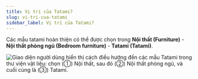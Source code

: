 ```yaml
---
title: Vị trí của Tatami?
slug: vi-tri-cua-tatami
sidebar_label: Vị trí của Tatami?
---
```


Các mẫu tatami hoàn thiện có thể được chọn trong **Nội thất (Furniture)** - **Nội thất phòng ngủ (Bedroom furniture)** - **Tatami (Tatami)**.

![Giao diện người dùng hiển thị cách điều hướng đến các mẫu Tatami trong thư viện vật liệu: chọn (①) Nội thất, sau đó (②) Nội thất phòng ngủ, và cuối cùng là (③) Tatami.](https://storage.googleapis.com/jegavn_kb/images/0cb3d155-e6ff-451f-b4d4-4c61466978c9.png)